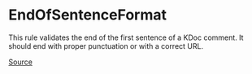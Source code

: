 # EndOfSentenceFormat

This rule validates the end of the first sentence of a KDoc comment.
It should end with proper punctuation or with a correct URL.


[Source](https://detekt.github.io/detekt/comments.html#endofsentenceformat)
